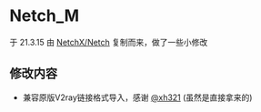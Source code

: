 # Netch_M
于 21.3.15 由 [NetchX/Netch](https://github.com/NetchX/Netch) 复制而来，做了一些小修改

## 修改内容
- 兼容原版V2ray链接格式导入，感谢 [@xh321](https://github.com/xh321) (虽然是直接拿来的)